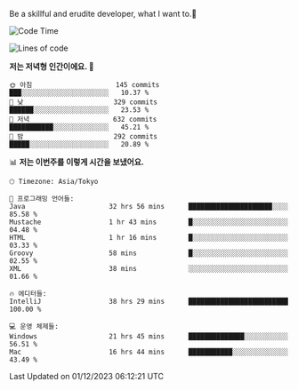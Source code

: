 Be a skillful and erudite developer, what I want to.👶

<!--START_SECTION:waka-->
![Code Time](http://img.shields.io/badge/Code%20Time-267%20hrs%2054%20mins-blue)

![Lines of code](https://img.shields.io/badge/%EC%A0%80%EB%8A%94%20%EC%97%AC%ED%83%9C%EA%B9%8C%EC%A7%80%20-737.7%20thousand%20%EC%A4%84%EC%9D%98%20%EC%BD%94%EB%93%9C%EB%A5%BC%20%EC%9E%91%EC%84%B1%ED%96%88%EC%96%B4%EC%9A%94.-blue)

**저는 저녁형 인간이에요. 🦉** 

```text
🌞 아침                     145 commits         ███░░░░░░░░░░░░░░░░░░░░░░   10.37 % 
🌆 낮　                     329 commits         ██████░░░░░░░░░░░░░░░░░░░   23.53 % 
🌃 저녁                     632 commits         ███████████░░░░░░░░░░░░░░   45.21 % 
🌙 밤　                     292 commits         █████░░░░░░░░░░░░░░░░░░░░   20.89 % 
```


📊 **저는 이번주를 이렇게 시간을 보냈어요.** 

```text
🕑︎ Timezone: Asia/Tokyo

💬 프로그래밍 언어들: 
Java                     32 hrs 56 mins      █████████████████████░░░░   85.58 % 
Mustache                 1 hr 43 mins        █░░░░░░░░░░░░░░░░░░░░░░░░   04.48 % 
HTML                     1 hr 16 mins        █░░░░░░░░░░░░░░░░░░░░░░░░   03.33 % 
Groovy                   58 mins             █░░░░░░░░░░░░░░░░░░░░░░░░   02.55 % 
XML                      38 mins             ░░░░░░░░░░░░░░░░░░░░░░░░░   01.66 % 

🔥 에디터들: 
IntelliJ                 38 hrs 29 mins      █████████████████████████   100.00 % 

💻 운영 체제들: 
Windows                  21 hrs 45 mins      ██████████████░░░░░░░░░░░   56.51 % 
Mac                      16 hrs 44 mins      ███████████░░░░░░░░░░░░░░   43.49 % 
```


 Last Updated on 01/12/2023 06:12:21 UTC
<!--END_SECTION:waka-->
